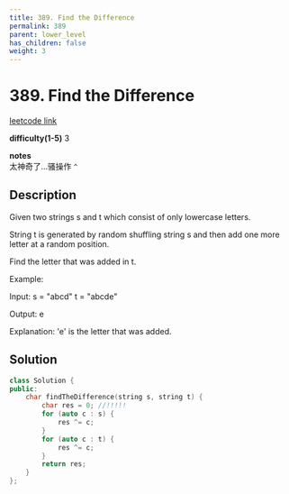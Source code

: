 ```yaml
---
title: 389. Find the Difference
permalink: 389
parent: lower_level
has_children: false
weight: 3
---
```

# 389. Find the Difference
[leetcode link](https://leetcode.com/problems/find-the-difference/)

**difficulty(1-5)** 
3

**notes**   
太神奇了...骚操作 `^`

## Description
Given two strings s and t which consist of only lowercase letters.

String t is generated by random shuffling string s and then add one more letter at a random position.

Find the letter that was added in t.

Example:

Input:
s = "abcd"
t = "abcde"

Output:
e

Explanation:
'e' is the letter that was added.


## Solution
```c++
class Solution {
public:
    char findTheDifference(string s, string t) {
        char res = 0; //!!!!!
        for (auto c : s) {
            res ^= c;
        }
        for (auto c : t) {
            res ^= c;
        }
        return res;
    }
};
```

<!-- 
Default label
{: .label }

Blue label
{: .label .label-blue }

Stable
{: .label .label-green }

New release
{: .label .label-purple }

Coming soon
{: .label .label-yellow }

Deprecated
{: .label .label-red } -->
